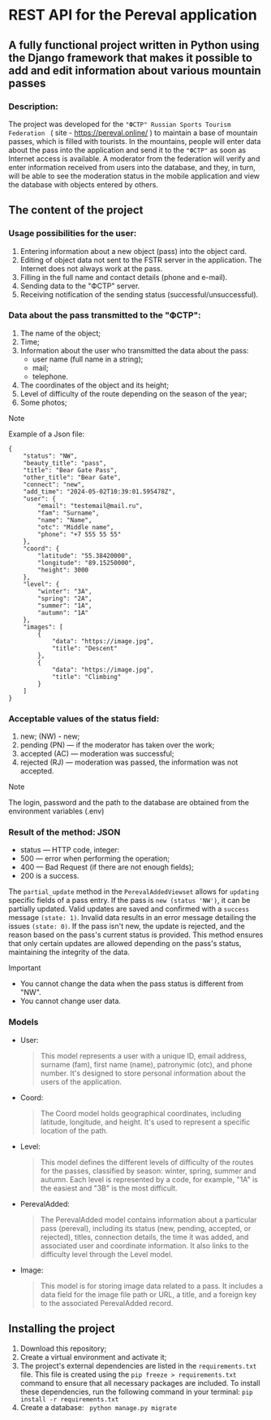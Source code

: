 # REST API for the Pereval application
## A fully functional project written in Python using the Django framework that makes it possible to add and edit information about various mountain passes

### Description:
The project was developed for the `"ФСТР" Russian Sports Tourism Federation ` ( site - https://pereval.online/ ) to maintain a base of mountain passes, which is filled with tourists. In the mountains, people will enter data about the pass into the application and send it to the `"ФСТР"` as soon as Internet access is available. A moderator from the federation will verify and enter information received from users into the database, and they, in turn, will be able to see the moderation status in the mobile application and view the database with objects entered by others.

## The content of the project
### Usage possibilities for the user:
1) Entering information about a new object (pass) into the object card.
2) Editing of object data not sent to the FSTR server in the application. The Internet does not always work at the pass.
3) Filling in the full name and contact details (phone and e-mail).
4) Sending data to the "ФСТР" server.
5) Receiving notification of the sending status (successful/unsuccessful).

### Data about the pass transmitted to the "ФСТР":
1) The name of the object;
2) Time;
3) Information about the user who transmitted the data about the pass:
   * user name (full name in a string);
   * mail;
   * telephone.
4) The coordinates of the object and its height;
5) Level of difficulty of the route depending on the season of the year;
6) Some photos;

> [!NOTE]
> Example of a Json file:

```
{
    "status": "NW",
    "beauty_title": "pass",
    "title": "Bear Gate Pass",
    "other_title": "Bear Gate",
    "connect": "new",
    "add_time": "2024-05-02T10:39:01.595478Z",
    "user": {
        "email": "testemail@mail.ru",
        "fam": "Surname",
        "name": "Name",
        "otc": "Middle name",
        "phone": "+7 555 55 55"
    },
    "coord": {
        "latitude": "55.38420000",
        "longitude": "89.15250000",
        "height": 3000
    },
    "level": {
        "winter": "3A",
        "spring": "2A",
        "summer": "1А",
        "autumn": "1А"
    },
    "images": [
        {
            "data": "https://image.jpg",
            "title": "Descent"
        },
        {
            "data": "https://image.jpg",
            "title": "Сlimbing"
        }
    ]
}
```
### Acceptable values of the status field:
  1) new; (NW) - new;
  2) pending (PN) — if the moderator has taken over the work;
  3) accepted (AC)  — moderation was successful;
  4) rejected (RJ) — moderation was passed, the information was not accepted.
     
> [!NOTE]  
> The login, password and the path to the database are obtained from the environment variables (.env)

### Result of the method: JSON
  * status — HTTP code, integer:
  * 500 — error when performing the operation;
  * 400 — Bad Request (if there are not enough fields);
  * 200 is a success.

The `partial_update` method in the `PerevalAddedViewset` allows for `updating` specific fields of a pass entry. If the pass is `new (status 'NW')`, it can be partially updated. Valid updates are saved and confirmed with a `success` message `(state: 1)`. Invalid data results in an error message detailing the issues `(state: 0)`. If the pass isn't new, the update is rejected, and the reason based on the pass's current status is provided. This method ensures that only certain updates are allowed depending on the pass's status, maintaining the integrity of the data.

> [!IMPORTANT]
> * You cannot change the data when the pass status is different from "NW".
> * You cannot change user data.

### Models
* User:
  > This model represents a user with a unique ID, email address, surname (fam), first name (name), patronymic (otc), and phone number. It's designed to store personal information about the users of the application.
* Coord:
  > The Coord model holds geographical coordinates, including latitude, longitude, and height. It's used to represent a specific location of the path.
* Level:
  > This model defines the different levels of difficulty of the routes for the passes, classified by season: winter, spring, summer and autumn. Each level is represented by a code, for example, "1A" is the easiest and "3B" is the most difficult.
* PerevalAdded:
  > The PerevalAdded model contains information about a particular pass (pereval), including its status (new, pending, accepted, or rejected), titles, connection details, the time it was added, and associated user and coordinate information. It also links to the difficulty level through the Level model.
* Image:
  > This model is for storing image data related to a pass. It includes a data field for the image file path or URL, a title, and a foreign key to the associated PerevalAdded record.

## Installing the project
1) Download this repository;
2) Create a virtual environment and activate it;
3) The project's external dependencies are listed in the `requirements.txt` file. This file is created using the ```pip freeze > requirements.txt``` command to ensure that all necessary packages are included.
To install these dependencies, run the following command in your terminal:
```pip install -r requirements.txt```
4) Create a database:
   ``` python manage.py migrate```
 
